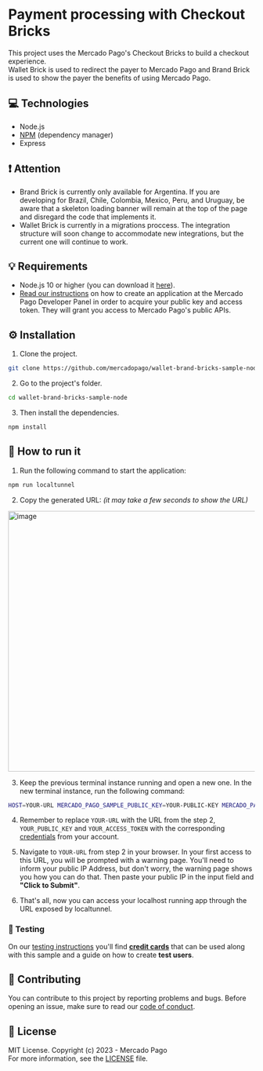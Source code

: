 # Payment processing with Checkout Bricks

This project uses the Mercado Pago's Checkout Bricks to build a checkout experience.
<br>
Wallet Brick is used to redirect the payer to Mercado Pago and Brand Brick is used to show the payer the benefits of using Mercado Pago.

## :computer: Technologies

- Node.js
- [NPM](https://www.npmjs.com) (dependency manager)
- Express

## ❗ Attention
- Brand Brick is currently only available for Argentina. If you are developing for Brazil, Chile, Colombia, Mexico, Peru, and Uruguay, be aware that a skeleton loading banner will remain at the top of the page and disregard the code that implements it.
- Wallet Brick is currently in a migrations proccess. The integration structure will soon change to accommodate new integrations, but the current one will continue to work.

## 💡 Requirements

- Node.js 10 or higher (you can download it [here](https://nodejs.org/)).
- [Read our instructions](https://www.mercadopago.com/developers/en/docs/getting-started) on how to create an application at the Mercado Pago Developer Panel in order to acquire your public key and access token. They will grant you access to Mercado Pago's public APIs.

## :gear: Installation

1. Clone the project.

```bash
git clone https://github.com/mercadopago/wallet-brand-bricks-sample-node.git
```

2. Go to the project's folder.

```bash
cd wallet-brand-bricks-sample-node
```

3. Then install the dependencies.

```bash
npm install
```

## 🌟 How to run it

1. Run the following command to start the application:

```bash
npm run localtunnel
``` 

2. Copy the generated URL: _(it may take a few seconds to show the URL)_

<img width="531" alt="image" src="https://github.com/meliguicarvalho/wallet-brand-bricks-sample/assets/95773606/15f07281-5ca8-4a92-a651-b52c188bf8d6">

3. Keep the previous terminal instance running and open a new one. In the new terminal instance, run the following command:

```bash
HOST=YOUR-URL MERCADO_PAGO_SAMPLE_PUBLIC_KEY=YOUR-PUBLIC-KEY MERCADO_PAGO_SAMPLE_ACCESS_TOKEN=YOUR-ACCESS-TOKEN npm start
``` 

4. Remember to replace `YOUR-URL` with the URL from the step 2, `YOUR_PUBLIC_KEY` and `YOUR_ACCESS_TOKEN` with the corresponding [credentials](https://www.mercadopago.com/developers/panel) from your account.

5. Navigate to `YOUR-URL` from step 2 in your browser. In your first access to this URL, you will be prompted with a warning page. You'll need to inform your public IP Address, but don't worry, the warning page shows you how you can do that. Then paste your public IP in the input field and  **"Click to Submit"**.

6. That's all, now you can access your localhost running app through the URL exposed by localtunnel.

### :test_tube: Testing

On our [testing instructions](https://www.mercadopago.com/developers/en/docs/checkout-bricks/integration-test/test-payment-flow) you'll find **[credit cards](https://www.mercadopago.com/developers/en/docs/checkout-bricks/integration-test/test-cards)** that can be used along with this sample and a guide on how to create **test users**.

## :handshake: Contributing

You can contribute to this project by reporting problems and bugs. Before opening an issue, make sure to read our [code of conduct](CODE_OF_CONDUCT.md).

## :bookmark: License

MIT License. Copyright (c) 2023 - Mercado Pago <br/>
For more information, see the [LICENSE](LICENSE) file.
